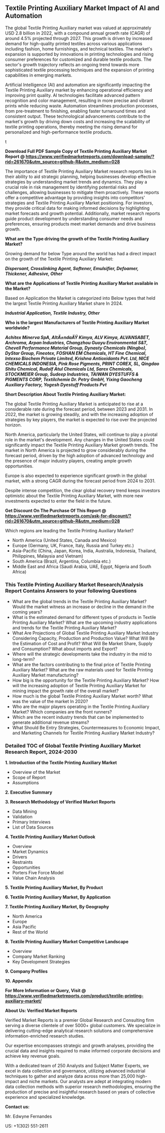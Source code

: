 <h2>Textile Printing Auxiliary Market Impact of AI and Automation</h2><p>The global Textile Printing Auxiliary market was valued at approximately USD 2.8 billion in 2022, with a compound annual growth rate (CAGR) of around 4.5% projected through 2027. This growth is driven by increased demand for high-quality printed textiles across various applications including fashion, home furnishings, and technical textiles. The market's expansion is supported by innovations in printing technologies and rising consumer preferences for customized and durable textile products. The sector's growth trajectory reflects an ongoing trend towards more sophisticated textile processing techniques and the expansion of printing capabilities in emerging markets.</p><p>Artificial Intelligence (AI) and automation are significantly impacting the Textile Printing Auxiliary market by enhancing operational efficiency and improving print quality. AI technologies facilitate advanced pattern recognition and color management, resulting in more precise and vibrant prints while reducing waste. Automation streamlines production processes, from pre-treatment to finishing, enabling faster turnaround times and consistent output. These technological advancements contribute to the market's growth by driving down costs and increasing the scalability of textile printing operations, thereby meeting the rising demand for personalized and high-performance textile products.</p>t</p><p id="" class=""><strong>Download Full PDF Sample Copy of Textile Printing Auxiliary Market Report @ <a href="https://www.verifiedmarketreports.com/download-sample/?rid=261670&utm_source=github-R&utm_medium=028" target="_blank">https://www.verifiedmarketreports.com/download-sample/?rid=261670&utm_source=github-R&utm_medium=028</a></strong></p><p>The importance of&nbsp;Textile Printing Auxiliary Market research reports lies in their ability to aid strategic planning, helping businesses develop effective strategies by understanding market trends and dynamics. They play a crucial role in risk management by identifying potential risks and challenges, allowing businesses to mitigate them proactively. These reports offer a competitive advantage by providing insights into competitors' strategies and Textile Printing Auxiliary Market positioning. For investors, they provide critical data for making informed decisions by highlighting market forecasts and growth potential. Additionally, market research reports guide product development by understanding consumer needs and preferences, ensuring products meet market demands and drive business growth.</p><p><strong>What are the&nbsp;Type driving the growth of the Textile Printing Auxiliary Market?</strong></p><p id="" class="">Growing demand for below Type around the world has had a direct impact on the growth of the Textile Printing Auxiliary Market:</p><em><strong>Dispersant, Crosslinking Agent, Softener, Emulsifier, Defoamer, Thickener, Adhesive, Other</strong></em></p><strong>What are the&nbsp;Applications&nbsp;of Textile Printing Auxiliary Market available in the Market?</strong></p><p id="" class="">Based on Application the Market is categorized into Below types that held the largest Textile Printing Auxiliary Market share In 2024.</p><em><strong>Industrial Application, Textile Industry, Other</strong></em></p><strong>Who is the largest Manufacturers of Textile Printing Auxiliary Market worldwide?</strong></p><p><em><strong>Achitex Minerva SpA, AltÄ±ndaÄŸ Kimya, ALV Kimya, ALVANSABET, Archroma, Arpan Industries, Changzhou Guoyu Environmental S&T, Chevell Performance Material Group, Dynasty Chemicals (Ningbo), DyStar Group, Fineotex, FOSHAN EM Chemicals, HT Fine Chemical, Intexso Biochem Private Limited, Krishna Antioxidants Pvt. Ltd, NICE CHEMICALS INDONESIA, Pink Rose Pigments, PRINT COREX, SL, Qingdao Shitu Chemical, Rudolf Atul Chemicals Ltd, Sarex Chemicals, STOCKMEIER Group, Sudeep Industries, TAIWAN DYESTUFFS & PIGMENTS CORP, Textilchemie Dr. Petry GmbH, Yixing Gaocheng Auxiliary Factory, Yogesh Dyestuff Products Pvt</strong></em></p><p id="" class=""><strong>Short Description About Textile Printing Auxiliary Market:</strong></p><p>The global Textile Printing Auxiliary Market is anticipated to rise at a considerable rate during the forecast period, between 2023 and 2031. In 2022, the market is growing steadily, and with the increasing adoption of strategies by key players, the market is expected to rise over the projected horizon.</p><p>North America, particularly the United States, will continue to play a pivotal role in the market's development. Any changes in the United States could significantly impact the Textile Printing Auxiliary Market growth trends. The market in North America is projected to grow considerably during the forecast period, driven by the high adoption of advanced technology and the presence of major industry players, creating ample growth opportunities.</p><p>Europe is also expected to experience significant growth in the global market, with a strong CAGR during the forecast period from 2024 to 2031.</p><p>Despite intense competition, the clear global recovery trend keeps investors optimistic about the Textile Printing Auxiliary Market, with more new investments expected to enter the field in the future.</p><p id="" class=""><strong>Get Discount On The Purchase Of This Report @ <a href="https://www.verifiedmarketreports.com/ask-for-discount/?rid=261670&utm_source=github-R&utm_medium=028" target="_blank">https://www.verifiedmarketreports.com/ask-for-discount/?rid=261670&utm_source=github-R&utm_medium=028</a></strong></p>Which regions are leading the Textile Printing Auxiliary Market?</p><ul><li>North America (United States, Canada and Mexico)</li><li>Europe (Germany, UK, France, Italy, Russia and Turkey etc.)</li><li>Asia-Pacific (China, Japan, Korea, India, Australia, Indonesia, Thailand, Philippines, Malaysia and Vietnam)</li><li>South America (Brazil, Argentina, Columbia etc.)</li><li>Middle East and Africa (Saudi Arabia, UAE, Egypt, Nigeria and South Africa)</li></ul><h3 id="" class="">This Textile Printing Auxiliary Market Research/Analysis Report Contains Answers to your following Questions</h3><ul><li>What are the global trends in the Textile Printing Auxiliary Market? Would the market witness an increase or decline in the demand in the coming years?</li><li>What is the estimated demand for different types of products in Textile Printing Auxiliary Market? What are the upcoming industry applications and trends for the Textile Printing Auxiliary Market?</li><li>What Are Projections of Global Textile Printing Auxiliary Market Industry Considering Capacity, Production and Production Value? What Will Be the Estimation of Cost and Profit? What Will Be Market Share, Supply and Consumption? What about imports and Export?</li><li>Where will the strategic developments take the industry in the mid to long-term?</li><li>What are the factors contributing to the final price of Textile Printing Auxiliary Market? What are the raw materials used for Textile Printing Auxiliary Market manufacturing?</li><li>How big is the opportunity for the Textile Printing Auxiliary Market? How will the increasing adoption of Textile Printing Auxiliary Market for mining impact the growth rate of the overall market?</li><li>How much is the global Textile Printing Auxiliary Market worth? What was the value of the market In 2020?</li><li>Who are the major players operating in the Textile Printing Auxiliary Market? Which companies are the front runners?</li><li>Which are the recent industry trends that can be implemented to generate additional revenue streams?</li><li>What Should Be Entry Strategies, Countermeasures to Economic Impact, and Marketing Channels for Textile Printing Auxiliary Market Industry?</li></ul><h3 id="" class="">Detailed TOC of Global Textile Printing Auxiliary Market Research Report, 2024-2030</h3><p id="" class=""><strong>1. Introduction of the Textile Printing Auxiliary Market</strong></p><ul><li>Overview of the Market</li><li>Scope of Report</li><li>Assumptions</li></ul><p id="" class=""><strong>2. Executive Summary</strong></p><p id="" class=""><strong>3. Research Methodology of Verified Market Reports</strong></p><ul><li>Data Mining</li><li>Validation</li><li>Primary Interviews</li><li>List of Data Sources</li></ul><p id="" class=""><strong>4. Textile Printing Auxiliary Market Outlook</strong></p><ul><li>Overview</li><li>Market Dynamics</li><li>Drivers</li><li>Restraints</li><li>Opportunities</li><li>Porters Five Force Model</li><li>Value Chain Analysis</li></ul><p id="" class=""><strong>5. Textile Printing Auxiliary Market, By Product</strong></p><p id="" class=""><strong>6. Textile Printing Auxiliary Market, By Application</strong></p><p id="" class=""><strong>7. Textile Printing Auxiliary Market, By Geography</strong></p><ul><li>North America</li><li>Europe</li><li>Asia Pacific</li><li>Rest of the World</li></ul><p id="" class=""><strong>8. Textile Printing Auxiliary Market Competitive Landscape</strong></p><ul><li>Overview</li><li>Company Market Ranking</li><li>Key Development Strategies</li></ul><p id="" class=""><strong>9. Company Profiles</strong></p><p id="" class=""><strong>10. Appendix</strong></p><p id="" class=""><strong>For More Information or Query, Visit @ <a href="https://www.verifiedmarketreports.com/product/textile-printing-auxiliary-market/" target="_blank">https://www.verifiedmarketreports.com/product/textile-printing-auxiliary-market/</a></strong></p><p id="" class=""><strong>About Us: Verified Market Reports</strong></p><p id="" class="">Verified Market Reports is a premier Global Research and Consulting firm serving a diverse clientele of over 5000+ global customers. We specialize in delivering cutting-edge analytical research solutions and comprehensive information-enriched research studies.</p><p id="" class="">Our expertise encompasses strategic and growth analyses, providing the crucial data and insights required to make informed corporate decisions and achieve key revenue goals.</p><p id="" class="">With a dedicated team of 250 Analysts and Subject Matter Experts, we excel in data collection and governance, utilizing advanced industrial techniques to gather and analyze data across more than 25,000 high-impact and niche markets. Our analysts are adept at integrating modern data collection methods with superior research methodologies, ensuring the production of precise and insightful research based on years of collective experience and specialized knowledge.</p><p id="" class=""><strong>Contact us:</strong></p><p id="" class="">Mr. Edwyne Fernandes</p><p id="" class="">US: +1(302) 551-2611</p>